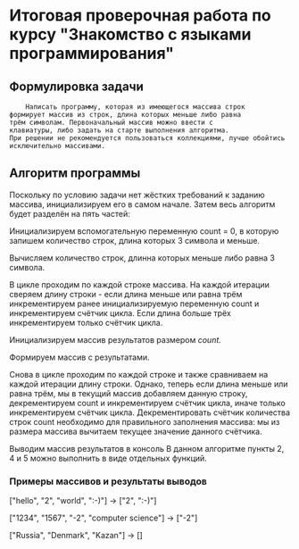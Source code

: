 # Итоговая проверочная работа по курсу "Знакомство с языками программирования"
## Формулировка задачи
~~~
    Написать программу, которая из имеющегося массива строк 
формирует массив из строк, длина которых меньше либо равна 
трём символам. Первоначальный массив можно ввести с 
клавиатуры, либо задать на старте выполнения алгоритма.
При решении не рекомендуется пользоваться коллекциями, лучше обойтись исключительно массивами.

~~~

## Алгоритм программы
Поскольку по условию задачи нет жёстких требований к заданию массива, инициализируем его в самом начале. Затем весь алгоритм будет разделён на пять частей:

Инициализируем вспомогательную переменную count = 0, в которую запишем количество строк, длина которых 3 символа и меньше.

Вычисляем количество строк, длинна которых меньше либо равна 3 символа.

В цикле проходим по каждой строке массива. На каждой итерации сверяем длину строки - если длина меньше или равна трём инкрементируем ранее инициализируемую переменную count и инкрементируем счётчик цикла. Если длина больше трёх инкрементируем только счётчик цикла.

Инициализируем массив результатов размером *_count._*

Формируем массив с результатами.

Снова в цикле проходим по каждой строке и также сравниваем на каждой итерации длину строки. Однако, теперь если длина меньше или равна трём, мы в текущий массив добавляем данную строку, декрементируем count и инкрементируем счётчик цикла, иначе только инкрементируем счётчик цикла. Декрементировать счётчик количества строк count необходимо для правильного заполнения массива: мы из размера массива вычитаем текущее значение данного счётчика.

Выводим массив результатов в консоль
В данном алгоритме пункты 2, 4 и 5 можно выполнить в виде отдельных функций.

### Примеры массивов и результаты выводов
["hello", "2", "world", ":-)"] -> ["2", ":-)"]

["1234", "1567", "-2", "computer science"] -> ["-2"]

["Russia", "Denmark", "Kazan"] -> []